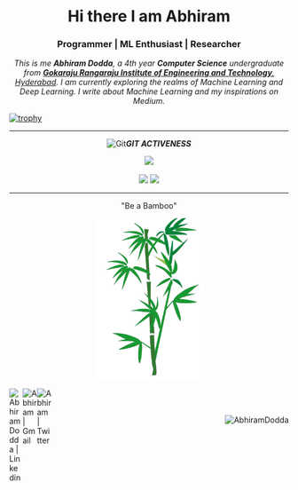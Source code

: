 
<h1 align="center">Hi there I am Abhiram</h1>

<!-- <p align="center"> -->
<h3 align="center" color="green"> Programmer | ML Enthusiast | Researcher </h3>
<!-- </p> -->


<p align="center">
    <em>
        This is me <b>Abhiram Dodda</b>, a 4th year <b>Computer Science</b> undergraduate from <a href="https://www.griet.ac.in/" color="white"> <b>Gokaraju Rangaraju Institute of Engineering and Technology</b>, Hyderabad</a>. I am currently exploring the realms of Machine Learning and Deep Learning. I write about Machine Learning and my inspirations on Medium.
        <br>
    </em>
</p>

[![trophy](https://github-profile-trophy.vercel.app/?username=AbhiramDodda&theme=onedark&title=MultiLanguage,Repositories,Stars,Followers,Commits,Experience,PullRequest&margin-w=15)](https://github-profile-trophy.vercel.app/?username=AbhiramDodda)


<!--
<h3 align="center">TECHNOLOGIES</h3>

<img src="https://github.com/kvenkatamar/kvenkatamar/blob/main/skills3.gif?raw=true" width="300px" height="250px" align="right" style="transform: scale(1.1)">

![Java](https://img.shields.io/badge/java-%23ED8B00.svg?style=for-the-badge&logo=java&logoColor=white)
![C](https://img.shields.io/badge/c-%2300599C.svg?style=for-the-badge&logo=c&logoColor=white)
![HTML5](https://img.shields.io/badge/html5-%23E34F26.svg?style=for-the-badge&logo=html5&logoColor=white)
![CSS3](https://img.shields.io/badge/css3-%231572B6.svg?style=for-the-badge&logo=css3&logoColor=white)
![TailwindCSS](https://img.shields.io/badge/tailwindcss-%2338B2AC.svg?style=for-the-badge&logo=tailwind-css&logoColor=white) 
![JavaScript](https://img.shields.io/badge/javascript-%23323330.svg?style=for-the-badge&logo=javascript&logoColor=%23F7DF1E)
![Python](https://img.shields.io/badge/python-3670A0?style=for-the-badge&logo=python&logoColor=ffdd54)
![SQL](https://img.shields.io/badge/SQL-%23E89E0C.svg?style=for-the-badge&logo=sql&logoColor=white)
![Postman](https://img.shields.io/badge/Postman-FF6C37?style=for-the-badge&logo=postman&logoColor=white)
![Git](https://img.shields.io/badge/git-%23F05033.svg?style=for-the-badge&logo=git&logoColor=white)
![MySQL](https://img.shields.io/badge/MySQL-%2300599C.svg?style=for-the-badge&logo=mysql&logoColor=white)
![Firebase](https://img.shields.io/badge/firebase-%23039BE5.svg?style=for-the-badge&logo=firebase)
![Flask](https://img.shields.io/badge/Flask-%23000000.svg?style=for-the-badge&logo=flask&logoColor=white)
![TensorFlow](https://img.shields.io/badge/TensorFlow-%23FF6F00.svg?style=for-the-badge&logo=tensorflow&logoColor=white)
![Linux](https://img.shields.io/badge/Linux-%23FCC624.svg?style=for-the-badge&logo=linux&logoColor=black)
![Bootstrap](https://img.shields.io/badge/Bootstrap-%23563D7C.svg?style=for-the-badge&logo=bootstrap&logoColor=white)
![MongoDB](https://img.shields.io/badge/MongoDB-%2347A248.svg?style=for-the-badge&logo=mongodb&logoColor=white)
![GitHub](https://img.shields.io/badge/GitHub-%23181717.svg?style=for-the-badge&logo=github&logoColor=white)
![Visual Studio Code](https://img.shields.io/badge/Visual_Studio_Code-%23007ACC.svg?style=for-the-badge&logo=visual-studio-code&logoColor=white)
<be>
-->

<hr>

<p align="center">
 <img src="https://media.giphy.com/media/W5eoZHPpUx9sapR0eu/giphy.gif" width="30px" height="30px" alt="Git"/><i><b>GIT ACTIVENESS</b></i>
</p>

<p align="center">
    <img src="https://github-readme-stats.vercel.app/api?username=AbhiramDodda&show_icons=true&theme=github_dark&hide_border=true" width="400px"/>
    <!--<img src="https://github-readme-streak-stats.herokuapp.com/?user=AbhiramDodda&theme=github-dark-blue&hide_border=true" width="420px"/>-->
</p>
<p align="center">
    <img src="https://github-readme-stats.vercel.app/api/top-langs/?username=AbhiramDodda&theme=algolia&layout=compact" width="270px"/>
    <img src="https://github-profile-summary-cards.vercel.app/api/cards/profile-details?username=AbhiramDodda&theme=github_dark" width="520px"/>
</p>

<!-- <p align="center">
    <a href="https://leetcode.com/abhiramdodda" style="display: inline-block">
        <img width="40%" src="https://leetcode.card.workers.dev/abhiramdodda?theme=dark&font=baloo&extension=null&border=2&border_radius=8">
    </a>
</p> -->

</hr>
<hr>
<p align="center">
    "Be a Bamboo"
</p>
<p align="center"><a href="https://medium.com/@abhiramdodda/inspiration-from-bamboo-d1d000e8eef3">
    <img src="https://github.com/AbhiramDodda/AbhiramDodda/blob/main/transparent-bamboo-22.png" width="200px" align="center" />
</a></p>
</hr>

<a href="https://www.linkedin.com/in/abhiramdodda">
   <img align="left" alt="Abhiram Dodda | Linkedin" width="24px" src="https://www.vectorlogo.zone/logos/linkedin/linkedin-icon.svg" />
</a>
<a href="mailto:abhiramdodda@gmail.com">
    <img align="left" alt="Abhiram | Gmail" width="26px" src="https://www.vectorlogo.zone/logos/gmail/gmail-icon.svg" />
</a>
<a href="https://twitter.com/DoddaAbhiram">
    <img align="left" alt="Abhiram | Twitter" width="26px" src="https://www.vectorlogo.zone/logos/twitter/twitter-official.svg" />
</a>

<br>
<br>

<p align="right" > <img src="https://komarev.com/ghpvc/?username=AbhiramDodda&label=Profile%20views&color=0e75b6&style=flat" alt="AbhiramDodda" /> </p>
